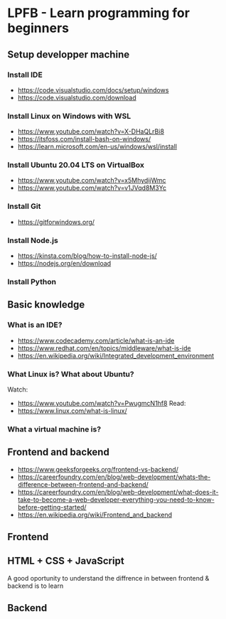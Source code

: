 # LPFB - Learn programming for beginners

## Setup developper machine

### Install IDE

- https://code.visualstudio.com/docs/setup/windows
- https://code.visualstudio.com/download

### Install Linux on Windows with WSL

- https://www.youtube.com/watch?v=X-DHaQLrBi8
- https://itsfoss.com/install-bash-on-windows/
- https://learn.microsoft.com/en-us/windows/wsl/install

### Install Ubuntu 20.04 LTS on VirtualBox

- https://www.youtube.com/watch?v=x5MhydijWmc
- https://www.youtube.com/watch?v=v1JVqd8M3Yc

### Install Git

- https://gitforwindows.org/

### Install Node.js

- https://kinsta.com/blog/how-to-install-node-js/
- https://nodejs.org/en/download

### Install Python

## Basic knowledge

### What is an IDE?

- https://www.codecademy.com/article/what-is-an-ide
- https://www.redhat.com/en/topics/middleware/what-is-ide
- https://en.wikipedia.org/wiki/Integrated_development_environment

### What Linux is? What about Ubuntu?

Watch:
- https://www.youtube.com/watch?v=PwugmcN1hf8
Read:
- https://www.linux.com/what-is-linux/

### What a virtual machine is?


## Frontend and backend

- https://www.geeksforgeeks.org/frontend-vs-backend/
- https://careerfoundry.com/en/blog/web-development/whats-the-difference-between-frontend-and-backend/
- https://careerfoundry.com/en/blog/web-development/what-does-it-take-to-become-a-web-developer-everything-you-need-to-know-before-getting-started/
- https://en.wikipedia.org/wiki/Frontend_and_backend

## Frontend

## HTML + CSS + JavaScript

A good oportunity to understand the diffrence in between frontend & backend is to learn 

## Backend
